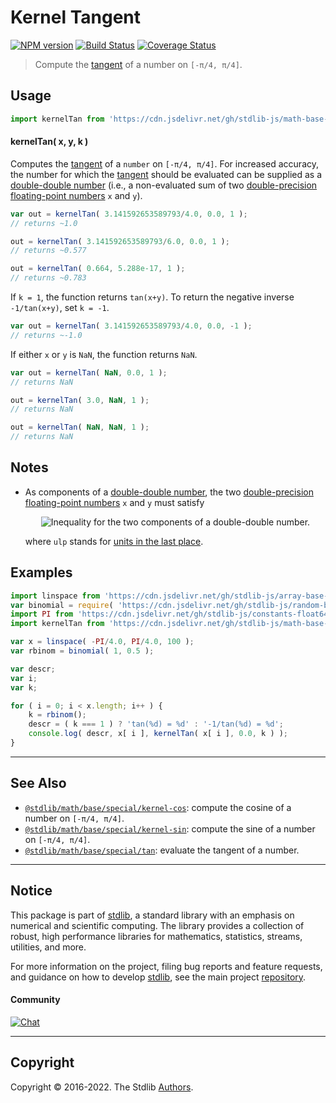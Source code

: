 <!--

@license Apache-2.0

Copyright (c) 2018 The Stdlib Authors.

Licensed under the Apache License, Version 2.0 (the "License");
you may not use this file except in compliance with the License.
You may obtain a copy of the License at

   http://www.apache.org/licenses/LICENSE-2.0

Unless required by applicable law or agreed to in writing, software
distributed under the License is distributed on an "AS IS" BASIS,
WITHOUT WARRANTIES OR CONDITIONS OF ANY KIND, either express or implied.
See the License for the specific language governing permissions and
limitations under the License.

-->

# Kernel Tangent

[![NPM version][npm-image]][npm-url] [![Build Status][test-image]][test-url] [![Coverage Status][coverage-image]][coverage-url] <!-- [![dependencies][dependencies-image]][dependencies-url] -->

> Compute the [tangent][tangent] of a number on `[-π/4, π/4]`.



<section class="usage">

## Usage

```javascript
import kernelTan from 'https://cdn.jsdelivr.net/gh/stdlib-js/math-base-special-kernel-tan@deno/mod.js';
```

#### kernelTan( x, y, k )

Computes the [tangent][tangent] of a `number` on `[-π/4, π/4]`. For increased accuracy, the number for which the [tangent][tangent] should be evaluated can be supplied as a [double-double number][double-double-arithmetic] (i.e., a non-evaluated sum of two [double-precision floating-point numbers][ieee754] `x` and `y`).

```javascript
var out = kernelTan( 3.141592653589793/4.0, 0.0, 1 );
// returns ~1.0

out = kernelTan( 3.141592653589793/6.0, 0.0, 1 );
// returns ~0.577

out = kernelTan( 0.664, 5.288e-17, 1 );
// returns ~0.783
```

If `k = 1`, the function returns `tan(x+y)`. To return the negative inverse `-1/tan(x+y)`, set `k = -1`. 

```javascript
var out = kernelTan( 3.141592653589793/4.0, 0.0, -1 );
// returns ~-1.0
```

If either `x` or `y` is `NaN`, the function returns `NaN`.

```javascript
var out = kernelTan( NaN, 0.0, 1 );
// returns NaN

out = kernelTan( 3.0, NaN, 1 );
// returns NaN

out = kernelTan( NaN, NaN, 1 );
// returns NaN
```

</section>

<!-- /.usage -->

<section class="notes">

## Notes

-   As components of a [double-double number][double-double-arithmetic], the two [double-precision floating-point numbers][ieee754] `x` and `y` must satisfy 

    <!-- <equation class="equation" label="eq:double_double_inequality" align="center" raw="|y| \leq \frac{1}{2} \operatorname{ulp}(x)" alt="Inequality for the two components of a double-double number."> -->

    <div class="equation" align="center" data-raw-text="|y| \leq \frac{1}{2} \operatorname{ulp}(x)" data-equation="eq:double_double_inequality">
        <img src="https://cdn.jsdelivr.net/gh/stdlib-js/stdlib@bb29798906e119fcb2af99e94b60407a270c9b32/lib/node_modules/@stdlib/math/base/special/kernel-tan/docs/img/equation_double_double_inequality.svg" alt="Inequality for the two components of a double-double number.">
        <br>
    </div>

    <!-- </equation> -->

    where `ulp` stands for [units in the last place][ulp].

</section>

<!-- /.notes -->

<section class="examples">

## Examples

<!-- eslint no-undef: "error" -->

```javascript
import linspace from 'https://cdn.jsdelivr.net/gh/stdlib-js/array-base-linspace@deno/mod.js';
var binomial = require( 'https://cdn.jsdelivr.net/gh/stdlib-js/random-base-binomial' ).factory;
import PI from 'https://cdn.jsdelivr.net/gh/stdlib-js/constants-float64-pi@deno/mod.js';
import kernelTan from 'https://cdn.jsdelivr.net/gh/stdlib-js/math-base-special-kernel-tan@deno/mod.js';

var x = linspace( -PI/4.0, PI/4.0, 100 );
var rbinom = binomial( 1, 0.5 );

var descr;
var i;
var k;

for ( i = 0; i < x.length; i++ ) {
    k = rbinom();
    descr = ( k === 1 ) ? 'tan(%d) = %d' : '-1/tan(%d) = %d';
    console.log( descr, x[ i ], kernelTan( x[ i ], 0.0, k ) );
}
```

</section>

<!-- /.examples -->

<!-- Section for related `stdlib` packages. Do not manually edit this section, as it is automatically populated. -->

<section class="related">

* * *

## See Also

-   <span class="package-name">[`@stdlib/math/base/special/kernel-cos`][@stdlib/math/base/special/kernel-cos]</span><span class="delimiter">: </span><span class="description">compute the cosine of a number on `[-π/4, π/4]`.</span>
-   <span class="package-name">[`@stdlib/math/base/special/kernel-sin`][@stdlib/math/base/special/kernel-sin]</span><span class="delimiter">: </span><span class="description">compute the sine of a number on `[-π/4, π/4]`.</span>
-   <span class="package-name">[`@stdlib/math/base/special/tan`][@stdlib/math/base/special/tan]</span><span class="delimiter">: </span><span class="description">evaluate the tangent of a number.</span>

</section>

<!-- /.related -->

<!-- Section for all links. Make sure to keep an empty line after the `section` element and another before the `/section` close. -->


<section class="main-repo" >

* * *

## Notice

This package is part of [stdlib][stdlib], a standard library with an emphasis on numerical and scientific computing. The library provides a collection of robust, high performance libraries for mathematics, statistics, streams, utilities, and more.

For more information on the project, filing bug reports and feature requests, and guidance on how to develop [stdlib][stdlib], see the main project [repository][stdlib].

#### Community

[![Chat][chat-image]][chat-url]

---

## Copyright

Copyright &copy; 2016-2022. The Stdlib [Authors][stdlib-authors].

</section>

<!-- /.stdlib -->

<!-- Section for all links. Make sure to keep an empty line after the `section` element and another before the `/section` close. -->

<section class="links">

[npm-image]: http://img.shields.io/npm/v/@stdlib/math-base-special-kernel-tan.svg
[npm-url]: https://npmjs.org/package/@stdlib/math-base-special-kernel-tan

[test-image]: https://github.com/stdlib-js/math-base-special-kernel-tan/actions/workflows/test.yml/badge.svg?branch=main
[test-url]: https://github.com/stdlib-js/math-base-special-kernel-tan/actions/workflows/test.yml?query=branch:main

[coverage-image]: https://img.shields.io/codecov/c/github/stdlib-js/math-base-special-kernel-tan/main.svg
[coverage-url]: https://codecov.io/github/stdlib-js/math-base-special-kernel-tan?branch=main

<!--

[dependencies-image]: https://img.shields.io/david/stdlib-js/math-base-special-kernel-tan.svg
[dependencies-url]: https://david-dm.org/stdlib-js/math-base-special-kernel-tan/main

-->

[chat-image]: https://img.shields.io/gitter/room/stdlib-js/stdlib.svg
[chat-url]: https://gitter.im/stdlib-js/stdlib/

[stdlib]: https://github.com/stdlib-js/stdlib

[stdlib-authors]: https://github.com/stdlib-js/stdlib/graphs/contributors

[umd]: https://github.com/umdjs/umd
[es-module]: https://developer.mozilla.org/en-US/docs/Web/JavaScript/Guide/Modules

[deno-url]: https://github.com/stdlib-js/math-base-special-kernel-tan/tree/deno
[umd-url]: https://github.com/stdlib-js/math-base-special-kernel-tan/tree/umd
[esm-url]: https://github.com/stdlib-js/math-base-special-kernel-tan/tree/esm
[branches-url]: https://github.com/stdlib-js/math-base-special-kernel-tan/blob/main/branches.md

[tangent]: https://en.wikipedia.org/wiki/Tangent

[double-double-arithmetic]: https://en.wikipedia.org/wiki/Quadruple-precision_floating-point_format#Double-double_arithmetic

[ieee754]: https://en.wikipedia.org/wiki/IEEE_floating_point

[ulp]: https://en.wikipedia.org/wiki/Unit_in_the_last_place

<!-- <related-links> -->

[@stdlib/math/base/special/kernel-cos]: https://github.com/stdlib-js/math-base-special-kernel-cos/tree/deno

[@stdlib/math/base/special/kernel-sin]: https://github.com/stdlib-js/math-base-special-kernel-sin/tree/deno

[@stdlib/math/base/special/tan]: https://github.com/stdlib-js/math-base-special-tan/tree/deno

<!-- </related-links> -->

</section>

<!-- /.links -->
